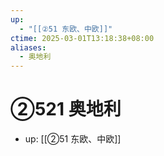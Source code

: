 ```yaml
---
up:
  - "[[②51 东欧、中欧]]"
ctime: 2025-03-01T13:18:38+08:00
aliases:
  - 奥地利
---
```


# ②521 奥地利

- up: [[②51 东欧、中欧]]
